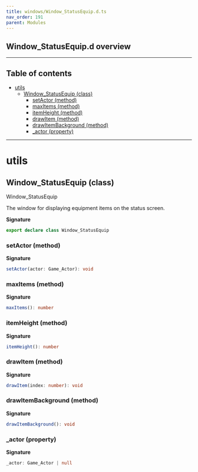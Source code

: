 ```yaml
---
title: windows/Window_StatusEquip.d.ts
nav_order: 191
parent: Modules
---
```


## Window_StatusEquip.d overview

---

<h2 class="text-delta">Table of contents</h2>

- [utils](#utils)
  - [Window_StatusEquip (class)](#window_statusequip-class)
    - [setActor (method)](#setactor-method)
    - [maxItems (method)](#maxitems-method)
    - [itemHeight (method)](#itemheight-method)
    - [drawItem (method)](#drawitem-method)
    - [drawItemBackground (method)](#drawitembackground-method)
    - [\_actor (property)](#_actor-property)

---

# utils

## Window_StatusEquip (class)

Window_StatusEquip

The window for displaying equipment items on the status screen.

**Signature**

```ts
export declare class Window_StatusEquip
```

### setActor (method)

**Signature**

```ts
setActor(actor: Game_Actor): void
```

### maxItems (method)

**Signature**

```ts
maxItems(): number
```

### itemHeight (method)

**Signature**

```ts
itemHeight(): number
```

### drawItem (method)

**Signature**

```ts
drawItem(index: number): void
```

### drawItemBackground (method)

**Signature**

```ts
drawItemBackground(): void
```

### \_actor (property)

**Signature**

```ts
_actor: Game_Actor | null
```
